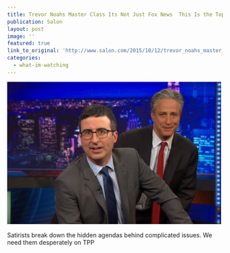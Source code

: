 ```yaml
---
title: Trevor Noahs Master Class Its Not Just Fox News  This Is the Topic That Needs Noah Oliver Stewart
publication: Salon
layout: post
image: ''
featured: true
link_to_original: 'http://www.salon.com/2015/10/12/trevor_noahs_master_class_its_not_just_fox_news_this_is_the_topic_that_needs_noah_oliver_stewart/'
categories:
  - what-im-watching
---
```


![](/uploads/versions/oliver-stewart---x----500-332x---.jpg)

Satirists break down the hidden agendas behind complicated issues. We need them desperately on TPP